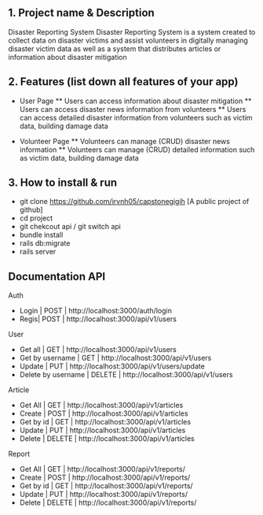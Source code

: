 ## 1. Project name & Description
Disaster Reporting System
Disaster Reporting System is a system created to collect data on disaster victims and assist volunteers in digitally managing disaster victim data as well as a system that distributes articles or information about disaster mitigation

## 2. Features (list down all features of your app)
* User Page
** Users can access information about disaster mitigation
** Users can access disaster news information from volunteers
** Users can access detailed disaster information from volunteers such as victim data, building damage data

* Volunteer Page
** Volunteers can manage (CRUD) disaster news information
** Volunteers can manage (CRUD) detailed information such as victim data, building damage data

## 3. How to install & run
* git clone https://github.com/irvnh05/capstonegigih [A public project of github]
* cd project 
* git chekcout api / git switch api
* bundle install
* rails db:migrate
* rails server

## Documentation API
Auth
* Login | POST |  http://localhost:3000/auth/login 
* Regis| POST |  http://localhost:3000/api/v1/users

User
* Get all | GET | http://localhost:3000/api/v1/users
* Get by username  | GET | http://localhost:3000/api/v1/users
* Update | PUT | http://localhost:3000/api/v1/users/update
* Delete by username | DELETE | http://localhost:3000/api/v1/users

Article
* Get All | GET | http://localhost:3000/api/v1/articles
* Create | POST | http://localhost:3000/api/v1/articles
* Get by id | GET | http://localhost:3000/api/v1/articles
* Update | PUT | http://localhost:3000/api/v1/articles
* Delete  | DELETE | http://localhost:3000/api/v1/articles

Report
* Get All | GET | http://localhost:3000/api/v1/reports/
* Create | POST | http://localhost:3000/api/v1/reports/
* Get by id | GET | http://localhost:3000/api/v1/reports/
* Update | PUT | http://localhost:3000/api/v1/reports/
* Delete  | DELETE | http://localhost:3000/api/v1/reports/
